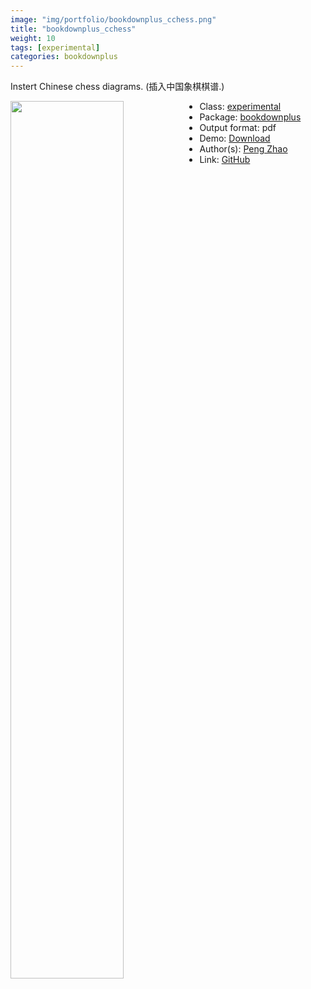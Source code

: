 ```yaml
---
image: "img/portfolio/bookdownplus_cchess.png"
title: "bookdownplus_cchess"
weight: 10
tags: [experimental]
categories: bookdownplus
---
```


Instert Chinese chess diagrams. (插入中国象棋棋谱.)

<!--more-->

<p><a href="../../img/portfolio/bookdownplus_cchess.png"><img class = "jf-image-shadow" src="../../img/portfolio/bookdownplus_cchess.png" style="display: block; margin: auto;" width="60%"  align="left"></a></p>

- Class: [experimental](../../tags/experimental)
- Package: [bookdownplus](bookdownplus)
- Output format: pdf
- Demo: [Download](https://pzhaonet.github.io/bookdownplus/upload/cchess/showcase/cchess.pdf)
- Author(s): [Peng Zhao](https://pzhao.org)
- Link: [GitHub](https://github.com/pzhaonet/bookdownplus)


